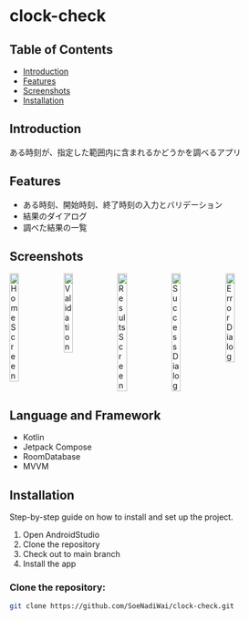 # clock-check

## Table of Contents

- [Introduction](#introduction)
- [Features](#features)
- [Screenshots](#screenshots)
- [Installation](#installation)

## Introduction

ある時刻が、指定した範囲内に含まれるかどうかを調べるアプリ

## Features

- ある時刻、開始時刻、終了時刻の入力とバリデーション
- 結果のダイアログ
- 調べた結果の一覧

## Screenshots

<div style="display: flex;">
<img src="https://github.com/user-attachments/assets/ddbdf9d4-07ac-4a12-bc50-dc5a4f8f7da8" alt="HomeScreen" style="width: 18%;"/>
&nbsp; 
<img src="https://github.com/user-attachments/assets/ce21be11-2577-4f53-8849-ce6d0aeb1675" alt="Validation" style="width: 18%;"/>
&nbsp; 
<img src="https://github.com/user-attachments/assets/0d4e2de4-38e0-4cf0-8aa0-a282d25df4ec" alt="Results Screen" style="width: 18%;"/>
&nbsp; 
<img src="https://github.com/user-attachments/assets/1298e2c6-185f-491b-b7d2-ae3e162b758e" alt="Success Dialog" style="width: 18%;"/>
&nbsp; 
<img src="https://github.com/user-attachments/assets/3ab342f2-a723-4491-ad4a-f7a24d8d7655" alt="Error Dialog" style="width: 18%;"/>
</div>

## Language and Framework
- Kotlin
- Jetpack Compose
- RoomDatabase
- MVVM

## Installation

Step-by-step guide on how to install and set up the project.
1. Open AndroidStudio
2. Clone the repository
3. Check out to main branch
4. Install the app

### Clone the repository:
```bash
git clone https://github.com/SoeNadiWai/clock-check.git

